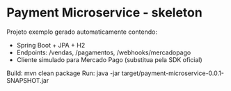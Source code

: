 # Payment Microservice - skeleton

Projeto exemplo gerado automaticamente contendo:
- Spring Boot + JPA + H2
- Endpoints: /vendas, /pagamentos, /webhooks/mercadopago
- Cliente simulado para Mercado Pago (substitua pela SDK oficial)

Build:
mvn clean package
Run:
java -jar target/payment-microservice-0.0.1-SNAPSHOT.jar
